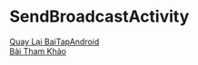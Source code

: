 # SendBroadcastActivity
[Quay Lại BaiTapAndroid](https://github.com/Vanngoc98/BaiTapAndroid)
</br>
[Bài Tham Khảo](https://ngocminhtran.com/2018/11/05/doi-tuong-intent-trong-android-phan-3/)

